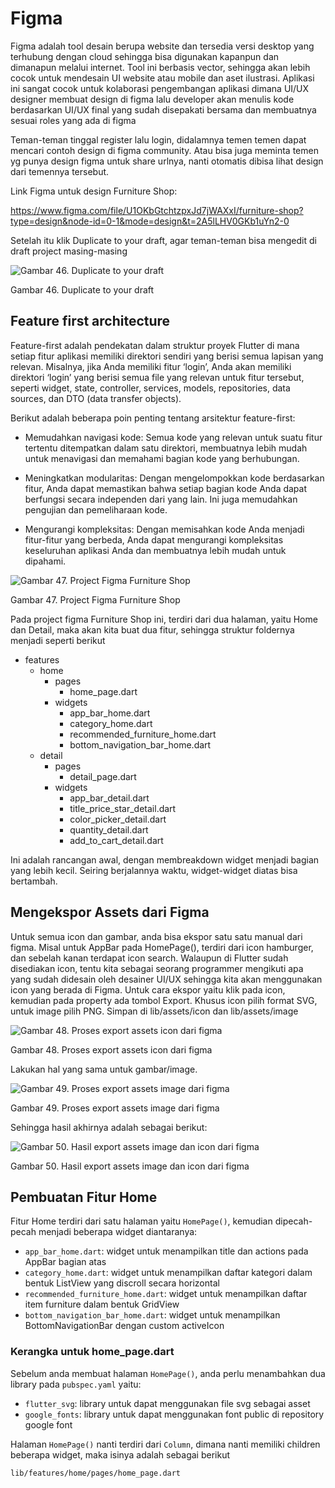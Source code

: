 # Figma

Figma adalah tool desain berupa website dan tersedia versi desktop yang terhubung dengan cloud sehingga bisa digunakan kapanpun dan dimanapun melalui internet. Tool ini berbasis vector, sehingga akan lebih cocok untuk mendesain UI website atau mobile dan aset ilustrasi. Aplikasi ini sangat cocok untuk kolaborasi pengembangan aplikasi dimana UI/UX designer membuat design di figma lalu developer akan menulis kode berdasarkan UI/UX final yang sudah disepakati bersama dan membuatnya sesuai roles yang ada di figma

Teman-teman tinggal register lalu login, didalamnya temen temen dapat mencari contoh design di figma community. Atau bisa juga meminta temen yg punya design figma untuk share urlnya, nanti otomatis dibisa lihat design dari temennya tersebut.

Link Figma untuk design Furniture Shop:

https://www.figma.com/file/U1OKbGtchtzpxJd7jWAXxI/furniture-shop?type=design&node-id=0-1&mode=design&t=2A5lLHV0GKb1uYn2-0

Setelah itu klik Duplicate to your draft, agar teman-teman bisa mengedit di draft project masing-masing

![Gambar 46. Duplicate to your draft](img/46%20figma%20duplicate%20to%20your%20draft.png)

Gambar 46. Duplicate to your draft

## Feature first architecture

Feature-first adalah pendekatan dalam struktur proyek Flutter di mana setiap fitur aplikasi memiliki direktori sendiri yang berisi semua lapisan yang relevan. Misalnya, jika Anda memiliki fitur ‘login’, Anda akan memiliki direktori ‘login’ yang berisi semua file yang relevan untuk fitur tersebut, seperti widget, state, controller, services, models, repositories, data sources, dan DTO (data transfer objects).

Berikut adalah beberapa poin penting tentang arsitektur feature-first:

- Memudahkan navigasi kode: Semua kode yang relevan untuk suatu fitur tertentu ditempatkan dalam satu direktori, membuatnya lebih mudah untuk menavigasi dan memahami bagian kode yang berhubungan.

- Meningkatkan modularitas: Dengan mengelompokkan kode berdasarkan fitur, Anda dapat memastikan bahwa setiap bagian kode Anda dapat berfungsi secara independen dari yang lain. Ini juga memudahkan pengujian dan pemeliharaan kode.

- Mengurangi kompleksitas: Dengan memisahkan kode Anda menjadi fitur-fitur yang berbeda, Anda dapat mengurangi kompleksitas keseluruhan aplikasi Anda dan membuatnya lebih mudah untuk dipahami.

![Gambar 47. Project Figma Furniture Shop](img/47%20figma%20furniture%20shop.PNG)

Gambar 47. Project Figma Furniture Shop

Pada project figma Furniture Shop ini, terdiri dari dua halaman, yaitu Home dan Detail, maka akan kita buat dua fitur, sehingga struktur foldernya menjadi seperti berikut

- features
  - home
    - pages
      - home_page.dart
    - widgets
      - app_bar_home.dart
      - category_home.dart
      - recommended_furniture_home.dart
      - bottom_navigation_bar_home.dart
  - detail
    - pages
      - detail_page.dart
    - widgets
      - app_bar_detail.dart
      - title_price_star_detail.dart
      - color_picker_detail.dart
      - quantity_detail.dart
      - add_to_cart_detail.dart

Ini adalah rancangan awal, dengan membreakdown widget menjadi bagian yang lebih kecil. Seiring berjalannya waktu, widget-widget diatas bisa bertambah.

## Mengekspor Assets dari Figma

Untuk semua icon dan gambar, anda bisa ekspor satu satu manual dari figma. Misal untuk AppBar pada HomePage(), terdiri dari icon hamburger, dan sebelah kanan terdapat icon search. Walaupun di Flutter sudah disediakan icon, tentu kita sebagai seorang programmer mengikuti apa yang sudah didesain oleh desainer UI/UX sehingga kita akan menggunakan icon yang berada di Figma. Untuk cara ekspor yaitu klik pada icon, kemudian pada property ada tombol Export. Khusus icon pilih format SVG, untuk image pilih PNG. Simpan di lib/assets/icon dan lib/assets/image

![Gambar 48. Proses export assets icon dari figma](img/48%20figma%20export%20icon.PNG)

Gambar 48. Proses export assets icon dari figma

Lakukan hal yang sama untuk gambar/image.

![Gambar 49. Proses export assets image dari figma](img/49%20figma%20export%20image.PNG)

Gambar 49. Proses export assets image dari figma

Sehingga hasil akhirnya adalah sebagai berikut:

![Gambar 50. Hasil export assets image dan icon dari figma](img/50%20figma%20hasil%20export%20icon%20dan%20image.PNG)

Gambar 50. Hasil export assets image dan icon dari figma

## Pembuatan Fitur Home

Fitur Home terdiri dari satu halaman yaitu ```HomePage()```, kemudian dipecah-pecah menjadi beberapa widget diantaranya:

- ```app_bar_home.dart```: widget untuk menampilkan title dan actions pada AppBar bagian atas
- ```category_home.dart```: widget untuk menampilkan daftar kategori dalam bentuk ListView yang discroll secara horizontal
- ```recommended_furniture_home.dart```: widget untuk menampilkan daftar item furniture dalam bentuk GridView
- ```bottom_navigation_bar_home.dart```: widget untuk menampilkan BottomNavigationBar dengan custom activeIcon

### Kerangka untuk home_page.dart

Sebelum anda membuat halaman ```HomePage()```, anda perlu menambahkan dua library pada ```pubspec.yaml``` yaitu:

- ```flutter_svg```: library untuk dapat menggunakan file svg sebagai asset
- ```google_fonts```: library untuk dapat menggunakan font public di repository google font
  
Halaman ```HomePage()``` nanti terdiri dari ```Column```, dimana nanti memiliki children beberapa widget, maka isinya adalah sebagai berikut

```lib/features/home/pages/home_page.dart```
```dart

```
